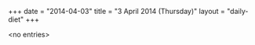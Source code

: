 +++
date = "2014-04-03"
title = "3 April 2014 (Thursday)"
layout = "daily-diet"
+++


\<no entries\>

